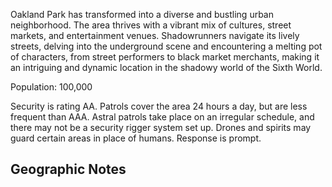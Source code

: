 Oakland Park has transformed into a diverse and bustling urban neighborhood. The area thrives with a vibrant mix of cultures, street markets, and entertainment venues. Shadowrunners navigate its lively streets, delving into the underground scene and encountering a melting pot of characters, from street performers to black market merchants, making it an intriguing and dynamic location in the shadowy world of the Sixth World.

Population: 100,000

Security is rating AA. Patrols cover the area 24 hours a day, but are less frequent than AAA. Astral patrols take place on an irregular schedule, and there may not be a security rigger system set up. Drones and spirits may guard certain areas in place of humans. Response is prompt.

## Geographic Notes